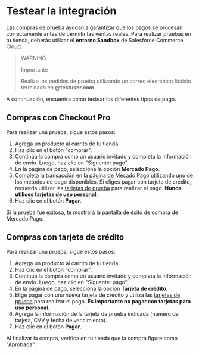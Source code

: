 # Testear la integración

Las  compras de prueba ayudan a garantizar que los pagos se procesan correctamente antes de permitir las ventas reales. Para realizar pruebas en tu tienda, deberás utilizar el **entorno Sandbox** de Salesforce Commerce Cloud. 

> WARNING
> 
> Importante
>
> Realiza los pedidos de prueba utilizando un correo elecrónico ficticio terminado en **@testuser.com**.

A continuación, encuentra cómo testear los diferentes tipos de pago.

## Compras con Checkout Pro

Para realizar una prueba, sigue estos pasos:

1. Agrega un producto al carrito de tu tienda.
1. Haz clic en el botón "comprar".
1. Continúa la compra como un usuario invitado y completa la información de envío. Luego, haz clic en "Siguente: pago".
1. En la página de pago, selecciona la opción **Mercado Pago**.
1. Completa la transacción en la página de Mecado Pago utilizando uno de los métodos de pago disponibles. Si eliges pagar con tarjeta de crédito, recuerda utilizar las [tarjetas de prueba](/developers/es/docs/salesforce-commerce-cloud/additional-content/test-cards) para realizar el pago. **Nunca utilices tarjetas de uso personal**.
1. Haz clic en el botón **Pagar**.

Si la prueba fue exitosa, te mostrará la pantalla de éxito de compra de Mercado Pago.


## Compras con tarjeta de crédito

Para realizar una prueba, sigue estos pasos:

1. Agrega un producto al carrito de tu tienda.
1. Haz clic en el botón "comprar".
1. Continúa la compra como un usuario invitado y completa la información de envío. Luego, haz clic en "Siguente: pago".
1. En la página de pago, selecciona la opción **Tarjeta de crédito**.
1. Elige pagar con una nueva tarjeta de crédito y utiliza las [tarjetas de prueba](/developers/es/docs/salesforce-commerce-cloud/additional-content/test-cards) para realizar el pago. **Es importante no pagar con tarjetas para uso personal**.
1. Agrega la información de la tarjeta de prueba indicada (número de tarjeta, CVV y fecha de vencimiento).
1. Haz clic en el botón **Pagar**.

Al finalizar la compra, verifica en tu tienda que la compra figure como "Aprobada".

